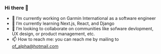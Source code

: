### Hi there 👋

- 🔭 I’m currently working on Garmin International as a software engineer
- 🌱 I’m currently learning Next.js, React, and Django
- 👯 I’m looking to collaborate on communities like sofware devlopment, UX design, or product management, etc.
- 📫 How to reach me: you can reach me by mailing to of_alpha@hotmail.com
